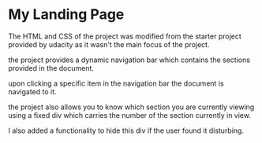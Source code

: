 # My Landing Page

The HTML and CSS of the project was modified from the starter project provided by udacity
as it wasn't the main focus of the project.


the project provides a dynamic navigation bar which contains the sections provided
in the document.

upon clicking a specific item in the navigation bar the document is navigated to it.

the project also allows you to know which section you are currently viewing using a 
fixed div which carries the number of the section currently in view.

I also added a functionality to hide this div if the user found it disturbing.